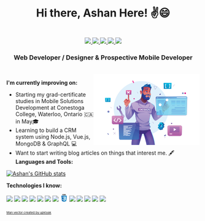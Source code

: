 <!-- Your title -->
<h1 align="center">Hi there, Ashan Here! ✌️😄</h1>
<p align="center"><br/>
   <a href="https://linkedin.com/in/ashanub">
    <img src="https://img.shields.io/badge/-LinkedIn-informational?style=flat&logo=Linkedin&logoColor=white">
  </a>
  
  <a href="https://instagram.com/l____o_0____l/">
    <img src="https://img.shields.io/badge/-Instagram-c13584?style=flat&labelColor=c13584&logo=instagram&logoColor=white">
  </a>
  
  <a href="https://www.twitter.com/ashanub/">
    <img src="https://img.shields.io/badge/-Twitter-blue?style=flat&labelColor=blue&logo=twitter&logoColor=white">
  </a>
  
  <a href="mailto:ashanudayanga@gmail.com">
    <img src="https://img.shields.io/badge/-Gmail-c14438?style=flat&logo=Gmail&logoColor=white">
  </a>
  
  <a href="https://codepen.io/ashanub">
    <img src="https://img.shields.io/badge/-Codepen-black?style=flat&logo=Codepen&logoColor=white">
  </a>
</p>

<h3 align="center">Web Developer / Designer & Prospective Mobile Developer</h3>
<br>

<!-- Any image aligned to the right. Beware the width -->
<img width="55%" align="right" alt="Github" src="./graphics/bg-graphic.png" />


<!-- Talking about you -->
**I'm currently improving on:**

-  Starting my grad-certificate studies in Mobile Solutions Development at Conestoga College, Waterloo, Ontario 🇨🇦 in May🎓 
-  Learning to build a CRM system using Node.js, Vue.js, MongoDB & GraphQL 💻
-  Want to start writing blog articles on things that interest me. 🖋️
**Languages and Tools:** 


[![Ashan's GitHub stats](https://github-readme-stats.vercel.app/api?username=ashanub&hide=stars&count_private=true&theme=gruvbox)](https://github.com/anuraghazra/github-readme-stats)

<p>
   
   **Technologies I know:**

  
  <!-- Your languages and tools. Be careful with the alignment. 
  You can use this sites to get logos: https://www.vectorlogo.zone or https://simpleicons.org/
  -->
  <code><img height="20" src="https://upload.vectorlogo.zone/logos/javascript/images/239ec8a4-163e-4792-83b6-3f6d96911757.svg"></code>
   <code><img height="20" src="https://www.vectorlogo.zone/logos/vuejs/vuejs-icon.svg"></code>
   <code><img height="20" src="https://www.vectorlogo.zone/logos/w3_html5/w3_html5-icon.svg"></code>
   <code><img height="20" src="https://www.vectorlogo.zone/logos/sass-lang/sass-lang-icon.svg"></code>
   <code><img height="20" src="https://www.vectorlogo.zone/logos/php/php-icon.svg"></code> 
   <code><img height="20" src="https://www.vectorlogo.zone/logos/getbootstrap/getbootstrap-icon.svg"></code> 
   <code><img height="20" src="https://raw.githubusercontent.com/gilbarbara/logos/e0babf54f7ac9127942111bf177f549b709a60be/logos/bulma.svg"></code> 
   <code><img height="20" src="https://raw.githubusercontent.com/github/explore/80688e429a7d4ef2fca1e82350fe8e3517d3494d/topics/css/css.png"></code> 
   <code><img height="20" src="https://www.vectorlogo.zone/logos/gridsome/gridsome-icon.svg"></code> 
   <code><img height="20" src="https://www.vectorlogo.zone/logos/jquery/jquery-vertical.svg"></code> 
   <code><img height="20" src="https://www.vectorlogo.zone/logos/mysql/mysql-official.svg"></code> 
   <code><img height="20" src="https://www.vectorlogo.zone/logos/graphql/graphql-icon.svg"></code> 
   <code><img height="20" src="https://www.vectorlogo.zone/logos/mongodb/mongodb-icon.svg"></code> 
  <br />
</p>


<a href='https://www.freepik.com/vectors/man' style="font-size: 8px">Man vector created by upklyak</a>


[github]: https://github.com/ashanub
[twitter]: https://twitter.com/ashanub
[instagram]: https://instagram.com/l____o_0____l/
[linkedin]: https://linkedin.com/in/ashanub
[email]: mailto:ashanudayanga@gmail.com

